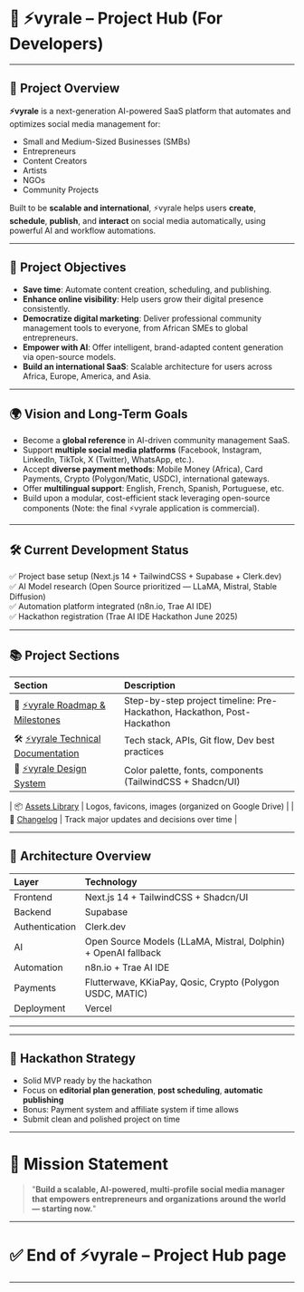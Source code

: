 # 🧙 ⚡vyrale – Project Hub (For Developers)

---

## 🌟 Project Overview

**⚡vyrale** is a next-generation AI-powered SaaS platform that automates and optimizes social media management for:

- Small and Medium-Sized Businesses (SMBs)
- Entrepreneurs
- Content Creators
- Artists
- NGOs
- Community Projects

Built to be **scalable and international**, ⚡vyrale helps users **create**, **schedule**, **publish**, and **interact** on social media automatically, using powerful AI and workflow automations.

---

## 🌟 Project Objectives

- **Save time**: Automate content creation, scheduling, and publishing.
- **Enhance online visibility**: Help users grow their digital presence consistently.
- **Democratize digital marketing**: Deliver professional community management tools to everyone, from African SMEs to global entrepreneurs.
- **Empower with AI**: Offer intelligent, brand-adapted content generation via open-source models.
- **Build an international SaaS**: Scalable architecture for users across Africa, Europe, America, and Asia.

---

## 🌍 Vision and Long-Term Goals

- Become a **global reference** in AI-driven community management SaaS.
- Support **multiple social media platforms** (Facebook, Instagram, LinkedIn, TikTok, X (Twitter), WhatsApp, etc.).
- Accept **diverse payment methods**: Mobile Money (Africa), Card Payments, Crypto (Polygon/Matic, USDC), international gateways.
- Offer **multilingual support**: English, French, Spanish, Portuguese, etc.
- Build upon a modular, cost-efficient stack leveraging open-source components (Note: the final ⚡vyrale application is commercial).

---

## 🛠 Current Development Status

✅ Project base setup (Next.js 14 + TailwindCSS + Supabase + Clerk.dev)  
✅ AI Model research (Open Source prioritized — LLaMA, Mistral, Stable Diffusion)  
✅ Automation platform integrated (n8n.io, Trae AI IDE)  
✅ Hackathon registration (Trae AI IDE Hackathon June 2025)

---

## 📚 Project Sections

| Section                                                          | Description                                                             |
| :--------------------------------------------------------------- | :---------------------------------------------------------------------- |
| 🚀 [⚡vyrale Roadmap & Milestones](roadmap-milestones.md)        | Step-by-step project timeline: Pre-Hackathon, Hackathon, Post-Hackathon |
| 🛠 [⚡vyrale Technical Documentation](technical-documentation.md) | Tech stack, APIs, Git flow, Dev best practices                          |
| 🎨 [⚡vyrale Design System](design-system.md)                    | Color palette, fonts, components (TailwindCSS + Shadcn/UI)              |

| 📦 [Assets Library](https://drive.google.com/drive/folders/1XNN6XuIEuhyWMjpdMP_xjOXC5d6_Uxtv?usp=sharing) | Logos, favicons, images (organized on Google Drive) |
| 📜 [Changelog](changelog.md) | Track major updates and decisions over time |

---

## 🧱 Architecture Overview

| Layer          | Technology                                                     |
| :------------- | :------------------------------------------------------------- |
| Frontend       | Next.js 14 + TailwindCSS + Shadcn/UI                           |
| Backend        | Supabase                                                       |
| Authentication | Clerk.dev                                                      |
| AI             | Open Source Models (LLaMA, Mistral, Dolphin) + OpenAI fallback |
| Automation     | n8n.io + Trae AI IDE                                           |
| Payments       | Flutterwave, KKiaPay, Qosic, Crypto (Polygon USDC, MATIC)      |
| Deployment     | Vercel                                                         |

---

---

## 📅 Hackathon Strategy

- Solid MVP ready by the hackathon
- Focus on **editorial plan generation**, **post scheduling**, **automatic publishing**
- Bonus: Payment system and affiliate system if time allows
- Submit clean and polished project on time

---

# 📌 Mission Statement

> "**Build a scalable, AI-powered, multi-profile social media manager that empowers entrepreneurs and organizations around the world — starting now.**"

---

# ✅ End of ⚡vyrale – Project Hub page

---
